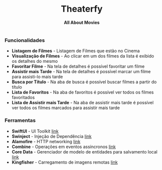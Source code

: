 <div align="center"><h1> Theaterfy </h1>
  <strong>All About Movies</strong>
  <br>
  <br>
</div>

<div align="start">
  <h3>Funcionalidades</h3>
  <ul>
    <li><strong>Listagem de Filmes</strong> - Listagem de Filmes que estão no Cinema</li>
    <li><strong>Visualização de Filmes</strong> - Ao clicar em um dos filmes da lista é exibido os detalhes do mesmo</li>
    <li><strong>Favoritar Filme</strong> - Na tela de detalhes é possível favoritar um filme</li>
    <li><strong>Assistir mais Tarde</strong> - Na tela de detalhes é possível marcar um filme para assisti-lo mais tarde</li>
    <li><strong>Busca por Título</strong> - Na aba de busca é possível buscar filmes a partir do título</li>
    <li><strong>Lista de Favoritos</strong> - Na aba de favoritos é possível ver todos os filmes favoritados</li>
    <li><strong>Lista de Assistir mais Tarde</strong> - Na aba de assistir mais tarde é possível ver todos os filmes marcados para assistir mais tarde</li>
  </ul>
  <h3>Ferramentas</h3>
  <ul>
    <li><strong>SwiftUI</strong> - UI Toolkit <a href="https://developer.apple.com/xcode/swiftui/">link</a></li>
    <li><strong>Swinject</strong> - Injeção de Dependência <a href="https://github.com/Swinject/Swinject">link</a></li>
    <li><strong>Alamofire</strong> - HTTP networking <a href="https://github.com/Alamofire/Alamofire">link</a></li>
    <li><strong>Combine</strong> - Operações em eventos assíncronos <a href="https://developer.apple.com/documentation/combine">link</a></li>
    <li><strong>Core Data</strong> - Gerenciador de modelo de entidades para salvamento local <a href="https://developer.apple.com/documentation/coredata">link</a> </li>
    <li><strong>Kingfisher</strong> - Carregamento de imagens remotas <a href="https://github.com/onevcat/Kingfisher">link</a></li>
  </ul>
</div>
